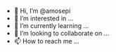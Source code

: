 - 👋 Hi, I’m @amosepi
- 👀 I’m interested in ...
- 🌱 I’m currently learning ...
- 💞️ I’m looking to collaborate on ...
- 📫 How to reach me ...

<!---
amosepi/amosepi is a ✨ special ✨ repository because its `README.md` (this file) appears on your GitHub profile.
You can click the Preview link to take a look at your changes.
--->
